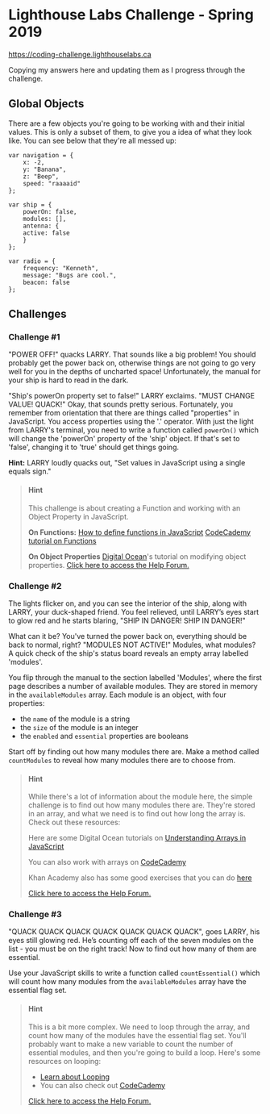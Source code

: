 # Lighthouse Labs Challenge - Spring 2019
https://coding-challenge.lighthouselabs.ca

Copying my answers here and updating them as I progress through the challenge.

## Global Objects

There are a few objects you're going to be working with and their initial values. This is only a subset of them, to give you a idea of what they look like. You can see below that they're all messed up:

```
var navigation = {
    x: -2,
    y: "Banana",
    z: "Beep",
    speed: "raaaaid"
};

var ship = {
    powerOn: false,
    modules: [],
    antenna: {
    active: false
    }
};

var radio = {
    frequency: "Kenneth",
    message: "Bugs are cool.",
    beacon: false
};
```

## Challenges

### Challenge #1
"POWER OFF!" quacks LARRY. That sounds like a big problem! You should probably get the power back on, otherwise things are not going to go very well for you in the depths of uncharted space! Unfortunately, the manual for your ship is hard to read in the dark.

"Ship's powerOn property set to false!" LARRY exclaims. "MUST CHANGE VALUE! QUACK!" Okay, that sounds pretty serious. Fortunately, you remember from orientation that there are things called "properties" in JavaScript. You access properties using the '.' operator. With just the light from LARRY's terminal, you need to write a function called `powerOn()` which will change the 'powerOn' property of the 'ship' object. If that's set to 'false', changing it to 'true' should get things going.

**Hint:** LARRY loudly quacks out, "Set values in JavaScript using a single equals sign."

> #### Hint
> This challenge is about creating a Function and working with an Object Property in JavaScript.
>
> **On Functions:**
> [How to define functions in JavaScript](https://www.digitalocean.com/community/tutorials/how-to-define-functions-in-javascript)
> [CodeCademy tutorial on Functions](https://www.codecademy.com/courses/learn-javascript/lessons/functions/exercises/intro-to-functions)
>
> **On Object Properties**
> [Digital Ocean](https://www.digitalocean.com/community/tutorials/understanding-objects-in-javascript#adding-and-modifying-object-properties)'s tutorial on modifying object properties.
> [Click here to access the Help Forum.](https://21day-forum.lighthouselabs.ca/)

### Challenge #2
The lights flicker on, and you can see the interior of the ship, along with LARRY, your duck-shaped friend. You feel relieved, until LARRY’s eyes start to glow red and he starts blaring, "SHIP IN DANGER! SHIP IN DANGER!"

What can it be? You've turned the power back on, everything should be back to normal, right? "MODULES NOT ACTIVE!" Modules, what modules? A quick check of the ship's status board reveals an empty array labelled 'modules'.

You flip through the manual to the section labelled 'Modules', where the first page describes a number of available modules. They are stored in memory in the `availableModules` array. Each module is an object, with four properties:

- the `name` of the module is a string
- the `size` of the module is an integer
- the `enabled` and `essential` properties are booleans

Start off by finding out how many modules there are. Make a method called `countModules` to reveal how many modules there are to choose from.

> #### Hint
> While there's a lot of information about the module here, the simple challenge is to find out how many modules there are. They're stored in an array, and what we need is to find out how long the array is. Check out these resources:
>
> Here are some Digital Ocean tutorials on [Understanding Arrays in JavaScript](https://www.digitalocean.com/community/tutorials/understanding-arrays-in-javascript)
>
> You can also work with arrays on [CodeCademy](https://www.codecademy.com/courses/learn-javascript/lessons/arrays/exercises/arrays)
>
> Khan Academy also has some good exercises that you can do [here](https://www.khanacademy.org/computing/computer-programming/programming/arrays/pt/intro-to-arrays)
>
> [Click here to access the Help Forum.](https://21day-forum.lighthouselabs.ca/)

### Challenge #3
"QUACK QUACK QUACK QUACK QUACK QUACK QUACK", goes LARRY, his eyes still glowing red. He’s counting off each of the seven modules on the list - you must be on the right track! Now to find out how many of them are essential.

Use your JavaScript skills to write a function called `countEssential()` which will count how many modules from the `availableModules` array have the essential flag set.

> #### Hint
> This is a bit more complex. We need to loop through the array, and count how many of the modules have the essential flag set. You'll probably want to make a new variable to count the number of essential modules, and then you're going to build a loop. Here's some resources on looping:
>
> - [Learn about Looping](https://www.digitalocean.com/community/tutorials/how-to-construct-for-loops-in-javascript)
> - You can also check out [CodeCademy](https://www.codecademy.com/courses/learn-javascript/lessons/loops/exercises/loops)
>
> [Click here to access the Help Forum.](https://21day-forum.lighthouselabs.ca/)
